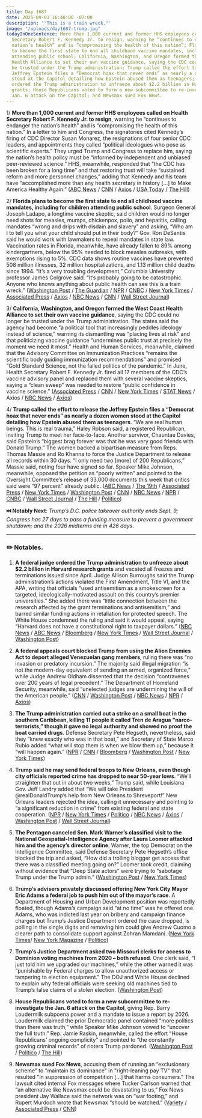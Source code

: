 ```yaml
---
title: Day 1687
date: 2025-09-03 16:40:00 -07:00
description: '"This is a train wreck."'
image: "/uploads/day1687-trump.jpg"
todayInOneSentence: More than 1,000 current and former HHS employees called on Health
  Secretary Robert F. Kennedy Jr. to resign, warning he “continues to endanger the
  nation’s health” and is “compromising the health of this nation”; Florida plans
  to become the first state to end all childhood vaccine mandates, including for children
  attending public school; California, Washington, and Oregon formed the West Coast
  Health Alliance to set their own vaccine guidance, saying the CDC could no longer
  be trusted under the Trump administration; Trump called the effort to release the
  Jeffrey Epstein files a “Democrat hoax that never ends” as nearly a dozen women
  stood at the Capitol detailing how Epstein abused them as teenagers; federal judge
  ordered the Trump administration to unfreeze about $2.2 billion in Harvard research
  grants; House Republicans voted to form a new subcommittee to re-investigate the
  Jan. 6 attack on the Capitol; and Newsmax sued Fox News.
---
```


1/ **More than 1,000 current and former HHS employees called on Health Secretary Robert F. Kennedy Jr. to resign**, warning he “continues to endanger the nation’s health” and is “compromising the health of this nation.” In a letter to him and Congress, the signatories cited Kennedy’s firing of CDC Director Susan Monarez, the resignations of four senior CDC leaders, and appointments they called “political ideologues who pose as scientific experts.” They urged Trump and Congress to replace him, saying the nation’s health policy must be “informed by independent and unbiased peer-reviewed science.” HHS, meanwhile, responded that “the CDC has been broken for a long time” and that restoring trust will take “sustained reform and more personnel changes,” adding that Kennedy and his team have “accomplished more than any health secretary in history \[...\] to Make America Healthy Again.” ([ABC News](https://abcnews.go.com/Health/1000-current-former-hhs-employees-sign-letter-calling/story?id=125184233) / [CNN](https://www.cnn.com/2025/09/03/health/hhs-employees-letter-rfk-jr) / [Axios](https://www.axios.com/2025/09/03/rfk-jr-resign-hhs-employees-letter-trump-cdc) / [USA Today](https://www.usatoday.com/story/news/politics/2025/09/03/hhs-employees-letter-rfk-jr-resignation/85952068007/) / [The Hill](https://thehill.com/policy/healthcare/5483021-hhs-employees-call-for-rfk-resignation/))

2/ **Florida plans to become the first state to end all childhood vaccine mandates, including for children attending public school**. Surgeon General Joseph Ladapo, a longtime vaccine skeptic, said children would no longer need shots for measles, mumps, chickenpox, polio, and hepatitis, calling mandates “wrong and drips with disdain and slavery” and asking, “Who am I to tell you what your child should put in their body?” Gov. Ron DeSantis said he would work with lawmakers to repeal mandates in state law. Vaccination rates in Florida, meanwhile, have already fallen to 89% among kindergartners, below the 95% needed to block measles outbreaks, with exemptions rising to 5%. CDC data shows routine vaccines have prevented 508 million illnesses, 32 million hospitalizations, and 1.13 million child deaths since 1994. “It’s a very troubling development,” Columbia University professor James Colgrove said. “It’s probably going to be catastrophic. Anyone who knows anything about public health can see this is a train wreck.” ([Washington Post](https://www.washingtonpost.com/health/2025/09/03/florida-vaccine-mandates-ended/) / [The Guardian](https://www.theguardian.com/us-news/2025/sep/03/florida-vaccine-mandate) / [NPR](https://www.npr.org/2025/09/03/nx-s1-5527093/florida-working-to-end-vaccine-mandates) / [CNBC](https://www.cnbc.com/2025/09/03/florida-to-end-all-vaccine-mandates-first-state-in-the-us-to-do-so.html) / [New York Times](https://www.nytimes.com/2025/09/03/us/florida-vaccine-mandates.html) / [Associated Press](https://apnews.com/article/florida-childhood-vaccines-mandate-eliminate-desantis-363323dcdd3811ca9ad7def5f9a30fb2) / [Axios](https://www.axios.com/local/tampa-bay/2025/09/03/florida-ends-vaccine-mandates-schools-joseph-ladapo) / [NBC News](https://www.nbcnews.com/health/health-news/florida-surgeon-general-says-state-will-eliminate-vaccine-mandates-rcna228835) / [CNN](https://www.cnn.com/2025/09/03/health/florida-vaccine-mandates) / [Wall Street Journal](https://www.wsj.com/health/florida-seeks-to-end-states-vaccine-mandates-ca1db927))

3/ **California, Washington, and Oregon formed the West Coast Health Alliance to set their own vaccine guidance**, saying the CDC could no longer be trusted under the Trump administration. The states said the agency had become “a political tool that increasingly peddles ideology instead of science,” warning its dismantling was “placing lives at risk” and that politicizing vaccine guidance “undermines public trust at precisely the moment we need it most.” Health and Human Services, meanwhile, claimed that the Advisory Committee on Immunization Practices “remains the scientific body guiding immunization recommendations” and promised “Gold Standard Science, not the failed politics of the pandemic.” In June, Health Secretary Robert F. Kennedy Jr. fired all 17 members of the CDC’s vaccine advisory panel and replaced them with several vaccine skeptics, saying a “clean sweep” was needed to restore “public confidence in vaccine science.” ([Associated Press](https://apnews.com/article/cdc-west-coast-vaccines-trump-fd5ce557532a3c9f37b77ff9f14b07b9) / [CNN](https://www.cnn.com/2025/09/03/health/west-coast-states-health-guidance) / [New York Times](https://www.nytimes.com/2025/09/03/us/rfk-jr-vaccines-western-health-alliance.html) / [STAT News](https://www.statnews.com/2025/09/03/washington-oregon-california-governors-health-alliance-trump-rebuke/) / Axios / [NBC News](https://www.nbcnews.com/health/health-news/california-oregon-washington-vaccine-cdc-rfk-jr-rcna228800) / [Axios](https://www.axios.com/2025/09/03/cdc-vaccine-washington-california-oregon-guidelines-recommendations))

4/ **Trump called the effort to release the Jeffrey Epstein files a “Democrat hoax that never ends” as nearly a dozen women stood at the Capitol detailing how Epstein abused them as teenagers**. “We are real human beings. This is real trauma,” Haley Robson said, a registered Republican, inviting Trump to meet her face-to-face. Another survivor, Chauntae Davies, said Epstein’s “biggest brag forever was that he was very good friends with Donald Trump.” The women backed a bipartisan measure from Reps. Thomas Massie and Ro Khanna to force the Justice Department to release all records within 30 days. “I only need two \[more\] of 200 Republicans,” Massie said, noting four have signed so far. Speaker Mike Johnson, meanwhile, opposed the petition as “poorly written” and pointed to the Oversight Committee’s release of 33,000 documents this week that critics said were “97 percent” already public. ([ABC News](https://abcnews.go.com/Politics/jeffrey-epstein-survivors-set-speak-capitol-hill/story?id=125211468) / [The 19th](https://19thnews.org/2025/09/epstein-survivors-justice-capitol-trump/) / [Associated Press](https://apnews.com/article/jeffrey-epstein-survivors-congress-trump-5d980740245f935c994a90b8ce824642) / [New York Times](https://www.nytimes.com/2025/09/03/us/politics/trump-epstein-files-victims-survivors.html) / [Washington Post](https://www.washingtonpost.com/politics/2025/09/03/epstein-victims-massie-khanna-discharge-petition/) / [CNN](https://www.cnn.com/2025/09/03/politics/congress-epstein-files-victims-trump-hoax) / [NBC News](https://www.nbcnews.com/politics/congress/epstein-accusers-put-pressure-congress-release-files-rcna228762) / [NPR](https://www.npr.org/2025/09/03/nx-s1-5527055/epstein-survivors-press-conference) / [CNBC](https://www.cnbc.com/2025/09/03/trump-epstein-files-victims-maxwell.html) / [Wall Street Journal](https://www.wsj.com/politics/policy/epstein-victims-speak-out-and-pressure-congress-to-release-more-files-2153d76c) / [The Hill](https://thehill.com/homenews/house/5483247-massie-trump-epstein-files/) / [Politico](https://www.politico.com/news/2025/09/03/massie-gop-release-epstein-files-00541753))

**⏭️ Notably Next**: *Trump’s D.C. police takeover authority ends Sept. 9; Congress has 27 days to pass a funding measure to prevent a government shutdown; and the 2026 midterms are in 426 days*.

---

### ✏️ Notables.

1. **A federal judge ordered the Trump administration to unfreeze about $2.2 billion in Harvard research grants** and vacated all freezes and terminations issued since April. Judge Allison Burroughs said the Trump administration’s actions violated the First Amendment, Title VI, and the APA, writing that officials “used antisemitism as a smokescreen for a targeted, ideologically-motivated assault on this country’s premier universities.” She added there was “little connection between the research affected by the grant terminations and antisemitism,” and barred similar funding actions in retaliation for protected speech. The White House condemned the ruling and said it would appeal, saying “Harvard does not have a constitutional right to taxpayer dollars.” ([NBC News](https://www.nbcnews.com/news/us-news/judge-orders-trump-administration-unfreeze-nearly-22-billion-federal-g-rcna228926) / [ABC News](https://abcnews.go.com/US/judge-blocks-trumps-22-billion-harvard-funding-freeze/story?id=125233880) / [Bloomberg](https://www.bloomberg.com/news/articles/2025-09-03/harvard-2-billion-funding-freeze-by-us-was-illegal-judge-says) / [New York Times](https://www.nytimes.com/2025/09/03/us/harvard-trump-funding-ruling.html) / [Wall Street Journal](https://www.wsj.com/us-news/education/harvard-ruling-trump-court-funding-8cc5026c) / [Washington Post](https://www.washingtonpost.com/education/2025/09/03/harvard-trump-administration-lawsuit/))

2. **A federal appeals court blocked Trump from using the Alien Enemies Act to deport alleged Venezuelan gang members**, ruling there was “no invasion or predatory incursion.” The majority said illegal migration “is not the modern-day equivalent of sending an armed, organized force,” while Judge Andrew Oldham dissented that the decision “contravenes over 200 years of legal precedent.” The Department of Homeland Security, meanwhile, said “unelected judges are undermining the will of the American people.” ([CNN](https://www.cnn.com/2025/09/02/politics/appeals-court-ruling-trump-alien-enemies-act-deportations-unlawful) / [Washington Post](https://www.washingtonpost.com/immigration/2025/09/03/panel-rejects-trump-deportations-venezuela/) / [NBC News](https://www.nbcnews.com/politics/politics-news/federal-court-blocks-trumps-removal-tren-de-aragua-members-wartime-ene-rcna228713) / [NPR](https://www.npr.org/2025/09/03/nx-s1-5526773/trump-alien-enemies-act-venezuela-gangs-ruling) / [Axios](https://www.axios.com/2025/09/03/trump-venezuela-deport-alien-enemies-act-court-ruling))

3. **The Trump administration carried out a strike on a small boat in the southern Caribbean, killing 11 people it called Tren de Aragua “narco-terrorists,” though it gave no legal authority and showed no proof the boat carried drugs**. Defense Secretary Pete Hegseth, nevertheless, said they “knew exactly who was in that boat,” and Secretary of State Marco Rubio added “what will stop them is when we blow them up,” because it “will happen again.” ([NPR](https://www.npr.org/2025/09/02/nx-s1-5525984/venezuela-trump-drugs-caribbean) / [CNN](https://www.cnn.com/2025/09/02/politics/us-military-strike-caribbean) / [Bloomberg](https://www.bloomberg.com/news/articles/2025-09-03/hegseth-signals-more-to-come-after-us-strike-in-caribbean) / [Washington Post](https://www.washingtonpost.com/world/2025/09/03/us-strikes-venezuela-alleged-drug-boat/) / [New York Times](https://www.nytimes.com/2025/09/03/us/politics/hegseth-venezuela-drug-strike.html))

4. **Trump said he may send federal troops to New Orleans, even though city officials reported crime has dropped to near 50-year lows**. “We’ll straighten that out in about two weeks,” Trump said, while Louisiana Gov. Jeff Landry added that “We will take President @realDonaldTrump’s help from New Orleans to Shreveport!” New Orleans leaders rejected the idea, calling it unnecessary and pointing to “a significant reduction in crime” from existing federal and state cooperation. ([NPR](https://www.npr.org/2025/09/03/g-s1-86813/trump-national-guard-new-orleans) / [New York Times](https://www.nytimes.com/2025/09/03/us/politics/trump-national-guard-new-orleans-crime.html) / [Politico](https://www.politico.com/news/2025/09/03/trump-federal-troops-new-orleans-chicago-00541810) / [NBC News](https://www.nbcnews.com/politics/trump-administration/trump-suggests-send-troops-new-orleans-another-crime-crackdown-rcna228841) / [Axios](https://www.axios.com/2025/09/03/trump-law-enforcement-chicago-new-orleans) / [Washington Post](https://www.washingtonpost.com/politics/2025/09/03/trump-policing-red-states-new-orleans/) / [Wall Street Journal](https://www.wsj.com/politics/policy/trump-mulls-sending-national-guard-to-new-orleans-a401b8f0))

5. **The Pentagon canceled Sen. Mark Warner’s classified visit to the National Geospatial-Intelligence Agency after Laura Loomer attacked him and the agency’s director online**. Warner, the top Democrat on the Intelligence Committee, said Defense Secretary Pete Hegseth’s office blocked the trip and asked, “How did a trolling blogger get access that there was a classified meeting going on?” Loomer took credit, claiming without evidence that “Deep State actors” were trying to “sabotage Trump under the Trump admin.” ([Washington Post](https://www.washingtonpost.com/national-security/2025/09/03/mark-warner-senate-loomer-canceled-hegseth/) / [New York Times](https://www.nytimes.com/2025/09/03/us/politics/senator-warner-laura-loomer.html))

6. **Trump’s advisers privately discussed offering New York City Mayor Eric Adams a federal job to push him out of the mayor’s race**. A Department of Housing and Urban Development position was reportedly floated, though Adams’s campaign said “at no time” was he offered one. Adams, who was indicted last year on bribery and campaign finance charges but Trump’s Justice Department ordered the case dropped, is polling in the single digits and removing him could give Andrew Cuomo a clearer path to consolidate support against Zohran Mamdani. ([New York Times](https://www.nytimes.com/2025/09/03/nyregion/trump-adams-sliwa-quit-nyc-mayor.html)/ [New York Magazine](https://nymag.com/intelligencer/article/is-eric-adams-about-to-drop-out-of-the-mayoral-race.html) / [Politico](https://www.politico.com/news/2025/09/03/a-trump-administration-position-to-leave-the-race-for-mayor-eric-adams-faces-a-decision-00542212))

7. **Trump’s Justice Department asked two Missouri clerks for access to Dominion voting machines from 2020 – both refused**. One clerk said, “I just told him we upgraded our machines,” while the other warned it was “punishable by Federal charges to allow unauthorized access or tampering to election equipment.” The DOJ and White House declined to explain why federal officials were seeking old machines tied to Trump’s false claims of a stolen election. ([Washington Post](https://www.washingtonpost.com/politics/2025/09/03/trump-2020-election-integrity/))

8. **House Republicans voted to form a new subcommittee to re-investigate the Jan. 6 attack on the Capitol**, giving Rep. Barry Loudermilk subpoena power and a mandate to issue a report by 2026. Loudermilk claimed the prior Democratic panel contained “more politics than there was truth,” while Speaker Mike Johnson vowed to “uncover the full truth.” Rep. Jamie Raskin, meanwhile, called the effort “House Republicans’ ongoing complicity” and pointed to “the constantly growing criminal records” of rioters Trump pardoned. ([Washington Post](https://www.washingtonpost.com/politics/2025/09/03/new-jan-6-committee-congress-trump-johnson/) / [Politico](https://www.politico.com/live-updates/2025/09/03/congress/house-creates-new-jan-6-panel-00542142) / [The Hill](https://thehill.com/homenews/house/5483901-capitol-attack-investigation-panel/))

9. **Newsmax sued Fox News**, accusing them of running an “exclusionary scheme” to "maintain its dominance" in "right-leaning pay TV" that resulted "in suppression of competition \[...\] that harms consumers." The lawsuit cited internal Fox messages where Tucker Carlson warned that “an alternative like Newsmax could be devastating to us,” Fox News president Jay Wallace said the network was on “war footing,” and Rupert Murdoch wrote that Newsmax “should be watched.” ([Variety](https://variety.com/2025/tv/news/newsmax-sues-fox-news-antitrust-dominance-right-leaning-pay-tv-news-1236506268/) / [Associated Press](https://apnews.com/article/newsmax-fox-network-sued-antitrust-bc4f7f3eb4132225abb64672678a48f8) / [CNN](https://www.cnn.com/2025/09/03/media/newsmax-sues-fox-news))